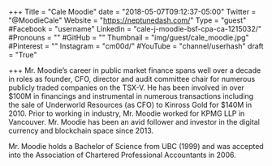 +++
Title = "Cale Moodie"
date = "2018-05-07T09:12:37-05:00"
Twitter = "@MoodieCale"
Website = "https://neptunedash.com/"
Type = "guest"
#Facebook = "username"
Linkedin = "cale-j-moodie-bsf-cpa-ca-1215032/"
#Pronouns = ""
#GitHub = ""
Thumbnail = "img/guest/cale_moodie.jpg"
#Pinterest = ""
Instagram = "cm00d/"
#YouTube = "channel/userhash"
draft = "True"

+++
Mr. Moodie’s career in public market finance spans well over a decade in roles as founder, CFO, director and audit committee chair for numerous publicly traded companies on the TSX-V. He has been involved in over $100M in financings and instrumental in numerous transactions including the sale of Underworld Resources (as CFO) to Kinross Gold for $140M in 2010. Prior to working in industry, Mr. Moodie worked for KPMG LLP in Vancouver. Mr. Moodie has been an avid follower and investor in the digital currency and blockchain space since 2013.

Mr. Moodie holds a Bachelor of Science from UBC (1999) and was accepted into the Association of Chartered Professional Accountants in 2006.
